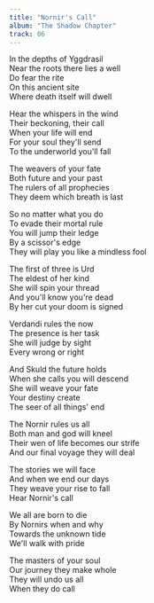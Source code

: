 ```yaml
---
title: "Nornir's Call"
album: "The Shadow Chapter"
track: 06
---
```


In the depths of Yggdrasil  
Near the roots there lies a well  
Do fear the rite  
On this ancient site  
Where death itself will dwell  

Hear the whispers in the wind  
Their beckoning, their call  
When your life will end  
For your soul they'll send  
To the underworld you'll fall  

The weavers of your fate  
Both future and your past  
The rulers of all prophecies  
They deem which breath is last  

So no matter what you do  
To evade their mortal rule  
You will jump their ledge  
By a scissor's edge  
They will play you like a mindless fool  

The first of three is Urd  
The eldest of her kind  
She will spin your thread  
And you'll know you're dead  
By her cut your doom is signed  

Verdandi rules the now  
The presence is her task  
She will judge by sight  
Every wrong or right  

And Skuld the future holds   
When she calls you will descend  
She will weave your fate  
Your destiny create  
The seer of all things' end  

The Nornir rules us all  
Both man and god will kneel  
Their wen of life becomes our strife  
And our final voyage they will deal  

The stories we will face  
And when we end our days  
They weave your rise to fall  
Hear Nornir's call  

We all are born to die  
By Nornirs when and why  
Towards the unknown tide  
We'll walk with pride  

The masters of your soul  
Our journey they make whole  
They will undo us all  
When they do call  